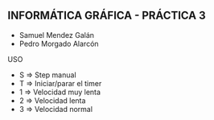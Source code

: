 INFORMÁTICA GRÁFICA - PRÁCTICA 3
--------------------------------
- Samuel Mendez Galán
- Pedro Morgado Alarcón

USO
- S => Step manual
- T => Iniciar/parar el timer
- 1 => Velocidad muy lenta
- 2 => Velocidad lenta
- 3 => Velocidad normal
